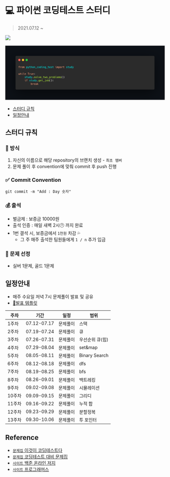 # 💻 파이썬 코딩테스트 스터디 
> 2021.07.12 ~ 

![](https://img.shields.io/badge/%EC%8A%A4%ED%84%B0%EB%94%94%EC%9B%90-5-brightgreen?style=for-the-badge&logo=github&color=28b7b2)

<img src="img/coding-test.png">

- [스터디 규칙](#스터디-규칙)
- [일정안내](#일정안내)

## 스터디 규칙
### 📄 방식
1. 자신의 이름으로 해당 repository의 브랜치 생성 - `최초 멤버`
2. 문제 풀이 후 convention에 맞춰 commit 후 push 진행 

### ✅ Commit Convention

```
git commit -m "Add : Day 숫자"
```

### 💰 출석
- 벌금제 : 보증금 10000원
- 출석 인증 : 매일 새벽 2시🕑 까지 완료
- 1번 결석 시, 보증금에서 `1천원` 차감 💦
  - 그 주 매주 출석한 팀원들에게 `1 / n` 추가 입금

### 💌 문제 선정
- 실버 1문제, 골드 1문제


## 일정안내
- 매주 수요일 저녁 7시 문제풀이 발표 및 공유 
- [📌발표 템플릿](https://github.com/hyunolike/coding-test/wiki/%F0%9F%93%8C%EB%B0%9C%ED%91%9C-%ED%85%9C%ED%94%8C%EB%A6%BF)

|주차|기간|일정|범위|
|--|--|--|--|
|1주차|07.12-07.17|문제풀이|스택|
|2주차|07.19-07.24|문제풀이|큐|
|3주차|07.26-07.31|문제풀이|우선순위 큐(힙)|
|4주차|07.29-08.04|문제풀이|set&map|
|5주차|08.05-08.11|문제풀이|Binary Search|
|6주차|08.12-08.18|문제풀이|dfs|
|7주차|08.19-08.25|문제풀이|bfs|
|8주차|08.26-09.01|문제풀이|백트레킹|
|9주차|09.02-09.08|문제풀이|시뮬레이션|
|10주차|09.09-09.15|문제풀이|그리디|
|11주차|09.16-09.22|문제풀이|누적 합|
|12주차|09.23-09.29|문제풀이|분할정복|
|13주차|09.30-10.06|문제풀이|투 포인터|

## Reference
- [`문제집` 이것이 코딩테스트다](https://github.com/ndb796/python-for-coding-test)
- [`문제집` 코딩테스트 대비 문제집](https://github.com/tony9402/baekjoon)
- [`사이트` 백준 온라인 저지](https://www.acmicpc.net/)
- [`사이트` 프로그래머스](https://programmers.co.kr/learn/challenges)



<!-- ## 스터디 일지 

<details markdown="1">
<summary><strong>스택(2021.07.12 ~ 2021.07.17)</strong></summary>

<br/>

|문제 번호|문제 이름|
|:------:|:-------:|
|9012|괄호|
|2504|괄호의 값|
|10773|제로|
|1874|스택수열|
|1918|후위 표기식|
|1935|후위 표기식2|
|4949|균형잡힌세상|
|2493|탑|
|3986|좋은 단어|
|2812|크게만들기|

</details>

<details markdown="1">
<summary><strong>큐(2021.07.19 ~ 2021.07.24)</strong></summary>

<br/>

|문제 번호|문제 이름|
|:------:|:-------:|
|17225|세훈이의선물가게|
|1966|프린터큐|
|5464|주차장|
|14713|앵무새|
|21775|가희와 자원놀이|
|2164|카드2|
|18258|큐2|
|3078|좋은친구|
|3190|뱀|
|1158|요세푸스|

</details>


<details markdown="1">
<summary><strong>우선순위큐,힙(2021.07.26 ~ 2021.07.31)</strong></summary>

<br/>

|문제 번호|문제 이름|
|:------:|:-------:|
|1927|최소 힙|
|11000|강의실배정|
|15903|카드 합체 놀이|
|1715|카드정렬하기|
|14241 |슬라임 합치기|
|12018 |Yonsei TOTO|
|11286 |절대값 힙|
|2075 |N번째 큰 수|
|11279 | 최대 힙|
|1655 |가운데로 말해요|

</details>

<details markdown="1">
<summary><strong>set&map(2021.07.29 ~ 2021.08.04)</strong></summary>

<br/>

|문제 번호|문제 이름|
|:------:|:-------:|
|4358|생태학|
|1620|나는야 포켓몬 마스터|
|19583|싸이버개강총회|
|1269|대칭 차집합|
|2002|추월|
|9322|철벽 보안 알고리즘|
|4195|친구 네트워크|
|1302|베스트셀러|
|13414|수강 신청|
|12906|새로운 하노이탑|
|9375|패션왕 신혜빈|
|20166|문자열 지옥에 빠진 호석|

</details>

<details markdown="1">
<summary><strong>binary search(2021.08.05~ 2021.08.11)</strong></summary>

<br/>

|문제 번호|문제 이름|
|:------:|:-------:|
|2141|기타레슨|
|2110|공유기 설치|
|1300|K번째 수|
|1072|게임|
|1470|두용액|
|2805|나무 자르기|
|12015|가장 긴 증가하는 부분 수열2|
|17393|다이나믹 롤러|
|1654|랜선 자르기|
|1477|휴게소 세우기|
|8983|사냥꾼|
|11977|Angry cows|

</details>

<details markdown="1">
<summary><strong>dfs(2021.08.12~ 2021.08.18)</strong></summary>

<br/>

|문제 번호|문제 이름|
|:------:|:-------:|
|1260|dfs와 bfs|
|2667|단지번호 붙이기|
|1987|알파벳|
|1012|유기농배추|
|10026|적록색약|
|11725|트리의 부모 찾기|
|1707|이분 그래프|
|4963|섬의 개수|
|2573|빙산|
|1068|트리|
|1520|내리막길|
|1937|욕심쟁이 판다|

</details>
 -->



